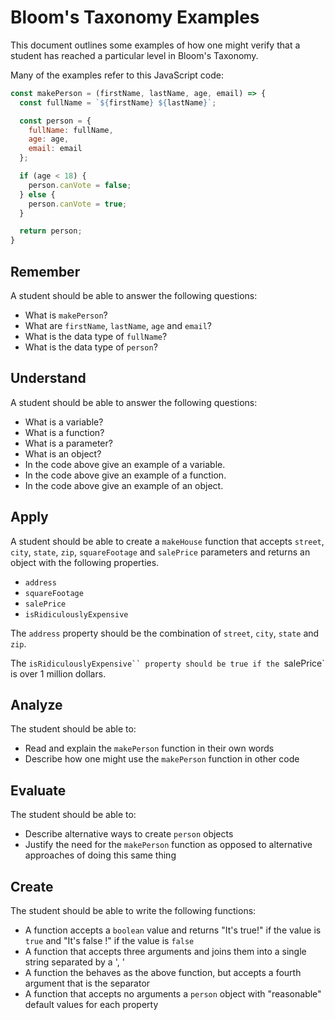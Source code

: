 # Bloom's Taxonomy Examples

This document outlines some examples of how one might verify that a student has reached a particular level in Bloom's Taxonomy.

Many of the examples refer to this JavaScript code:

```js
const makePerson = (firstName, lastName, age, email) => { 
  const fullName = `${firstName} ${lastName}`;

  const person = {
    fullName: fullName,
    age: age,
    email: email
  };

  if (age < 18) {
    person.canVote = false;
  } else {
    person.canVote = true;
  }

  return person;
}
```

## Remember

A student should be able to answer the following questions:

* What is `makePerson`?
* What are `firstName`, `lastName`, `age` and `email`?
* What is the data type of `fullName`?
* What is the data type of `person`?

## Understand

A student should be able to answer the following questions:

* What is a variable?
* What is a function?
* What is a parameter?
* What is an object?
* In the code above give an example of a variable.
* In the code above give an example of a function.
* In the code above give an example of an object.

## Apply

A student should be able to create a `makeHouse` function that accepts `street`, `city`, `state`, `zip`, `squareFootage` and `salePrice` parameters and returns an object with the following properties.

* `address`
* `squareFootage`
* `salePrice`
* `isRidiculouslyExpensive`

The `address` property should be the combination of `street`, `city`, `state` and `zip`.

The `isRidiculouslyExpensive`` property should be true if the `salePrice` is over 1 million dollars.

## Analyze

The student should be able to: 

* Read and explain the `makePerson` function in their own words
* Describe how one might use the `makePerson` function in other code

## Evaluate

The student should be able to:

* Describe alternative ways to create `person` objects
* Justify the need for the `makePerson` function as opposed to alternative approaches of doing this same thing

## Create

The student should be able to write the following functions:

* A function accepts a `boolean` value and returns "It's true!" if the value is `true` and "It's false !" if the value is `false`
* A function that accepts three arguments and joins them into a single string separated by a ', '
* A function the behaves as the above function, but accepts a fourth argument that is the separator
* A function that accepts no arguments a `person` object with "reasonable" default values for each property